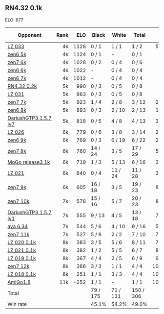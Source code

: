 ## RN4.32 0.1k ##

ELO: 677

Opponent | Rank | ELO | Black | White | Total | Win rate
---------|-----:|----:|-------|-------|-------|-------:
[LZ 033](LZ%20033.md) | 4k | 1128 | 0 / 1 | 1 / 1 | 1 / 2 | 50.0%
[zen6 5k](zen6%205k.md) | 4k | 1124 | 0 / 1 | - | 0 / 1 | 0.0%
[zen7 6k](zen7%206k.md) | 4k | 1028 | 0 / 2 | 0 / 4 | 0 / 6 | 0.0%
[zen6 6k](zen6%206k.md) | 4k | 1022 | - | 0 / 4 | 0 / 4 | 0.0%
[zen6 7k](zen6%207k.md) | 4k | 1012 | - | 0 / 4 | 0 / 4 | 0.0%
[RN4.32 0.2k](RN4.32%200.2k.md) | 5k | 990 | 0 / 3 | 0 / 5 | 0 / 8 | 0.0%
[LZ 031](LZ%20031.md) | 5k | 963 | 0 / 3 | 0 / 5 | 0 / 8 | 0.0%
[zen7 7k](zen7%207k.md) | 5k | 923 | 1 / 4 | 2 / 8 | 3 / 12 | 25.0%
[zen6 8k](zen6%208k.md) | 5k | 893 | 0 / 3 | 2 / 10 | 2 / 13 | 15.4%
[DariushGTP3.1.5.7 lv7](DariushGTP3.1.5.7%20lv7.md) | 5k | 818 | 0 / 5 | 4 / 8 | 4 / 13 | 30.8%
[LZ 026](LZ%20026.md) | 6k | 779 | 0 / 6 | 3 / 8 | 3 / 14 | 21.4%
[zen6 9k](zen6%209k.md) | 6k | 769 | 0 / 3 | 6 / 19 | 6 / 22 | 27.3%
[zen7 8k](zen7%208k.md) | 6k | 760 | 14 / 24 | 3 / 5 | 17 / 29 | 58.6%
[MoGo release3 1k](MoGo%20release3%201k.md) | 6k | 719 | 1 / 3 | 5 / 13 | 6 / 16 | 37.5%
[LZ 021](LZ%20021.md) | 6k | 640 | 0 / 4 | 11 / 24 | 11 / 28 | 39.3%
[zen7 9k](zen7%209k.md) | 6k | 605 | 16 / 18 | 3 / 5 | 19 / 23 | 82.6%
[zen7 10k](zen7%2010k.md) | 7k | 578 | 15 / 16 | 5 / 7 | 20 / 23 | 87.0%
[DariushGTP3.1.5.7 lv1](DariushGTP3.1.5.7%20lv1.md) | 7k | 555 | 9 / 13 | 4 / 5 | 13 / 18 | 72.2%
[aya 6.34](aya%206.34.md) | 7k | 544 | 5 / 6 | 4 / 10 | 9 / 16 | 56.3%
[zen7 11k](zen7%2011k.md) | 7k | 527 | 5 / 8 | 2 / 2 | 7 / 10 | 70.0%
[LZ 020 0.1k](LZ%20020%200.1k.md) | 8k | 383 | 3 / 5 | 5 / 6 | 8 / 11 | 72.7%
[LZ 021 0.1k](LZ%20021%200.1k.md) | 8k | 382 | 1 / 2 | 5 / 5 | 6 / 7 | 85.7%
[LZ 019 0.1k](LZ%20019%200.1k.md) | 8k | 367 | 4 / 4 | 2 / 5 | 6 / 9 | 66.7%
[zen7 12k](zen7%2012k.md) | 8k | 366 | 3 / 3 | 1 / 1 | 4 / 4 | 100.0%
[LZ 018 0.1k](LZ%20018%200.1k.md) | 8k | 251 | 1 / 1 | 3 / 3 | 4 / 4 | 100.0%
[AmiGo1.8](AmiGo1.8.md) | 11k | -252 | 1 / 1 | - | 1 / 1 | 100.0%
Total | | | 79 / 175 | 71 / 131 | 150 / 306 | 
Win rate| | | 45.1% | 54.2% | 49.0% | 
